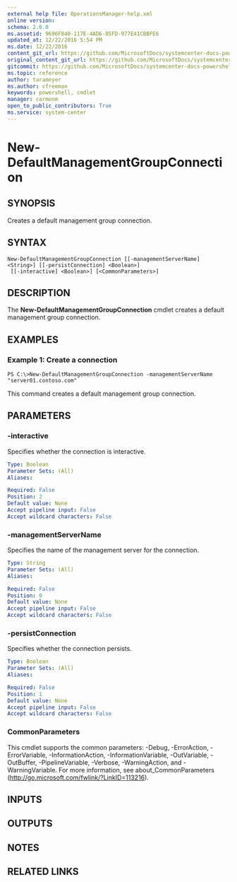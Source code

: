 ```yaml
---
external help file: OperationsManager-help.xml
online version: 
schema: 2.0.0
ms.assetid: 9696F840-117E-4AD6-85FD-977E41CBBFE6
updated_at: 12/22/2016 5:54 PM
ms.date: 12/22/2016
content_git_url: https://github.com/MicrosoftDocs/systemcenter-docs-powershell/blob/live/systemcenter-cmdlets/SystemCenter2016/OperationsManager/vlatest/New-DefaultManagementGroupConnection.md
original_content_git_url: https://github.com/MicrosoftDocs/systemcenter-docs-powershell/blob/live/systemcenter-cmdlets/SystemCenter2016/OperationsManager/vlatest/New-DefaultManagementGroupConnection.md
gitcommit: https://github.com/MicrosoftDocs/systemcenter-docs-powershell/blob/17c3a51bd892aad46c731d9f381f0704b4815004/systemcenter-cmdlets/SystemCenter2016/OperationsManager/vlatest/New-DefaultManagementGroupConnection.md
ms.topic: reference
author: tarameyer
ms.author: cfreeman
keywords: powershell, cmdlet
manager: carmonm
open_to_public_contributors: True
ms.service: system-center
---
```


# New-DefaultManagementGroupConnection

## SYNOPSIS
Creates a default management group connection.

## SYNTAX

```
New-DefaultManagementGroupConnection [[-managementServerName] <String>] [[-persistConnection] <Boolean>]
 [[-interactive] <Boolean>] [<CommonParameters>]
```

## DESCRIPTION
The **New-DefaultManagementGroupConnection** cmdlet creates a default management group connection.

## EXAMPLES

### Example 1: Create a connection
```
PS C:\>New-DefaultManagementGroupConnection -managementServerName "server01.contoso.com"
```

This command creates a default management group connection.

## PARAMETERS

### -interactive
Specifies whether the connection is interactive.

```yaml
Type: Boolean
Parameter Sets: (All)
Aliases: 

Required: False
Position: 2
Default value: None
Accept pipeline input: False
Accept wildcard characters: False
```

### -managementServerName
Specifies the name of the management server for the connection.

```yaml
Type: String
Parameter Sets: (All)
Aliases: 

Required: False
Position: 0
Default value: None
Accept pipeline input: False
Accept wildcard characters: False
```

### -persistConnection
Specifies whether the connection persists.

```yaml
Type: Boolean
Parameter Sets: (All)
Aliases: 

Required: False
Position: 1
Default value: None
Accept pipeline input: False
Accept wildcard characters: False
```

### CommonParameters
This cmdlet supports the common parameters: -Debug, -ErrorAction, -ErrorVariable, -InformationAction, -InformationVariable, -OutVariable, -OutBuffer, -PipelineVariable, -Verbose, -WarningAction, and -WarningVariable. For more information, see about_CommonParameters (http://go.microsoft.com/fwlink/?LinkID=113216).

## INPUTS

## OUTPUTS

## NOTES

## RELATED LINKS

